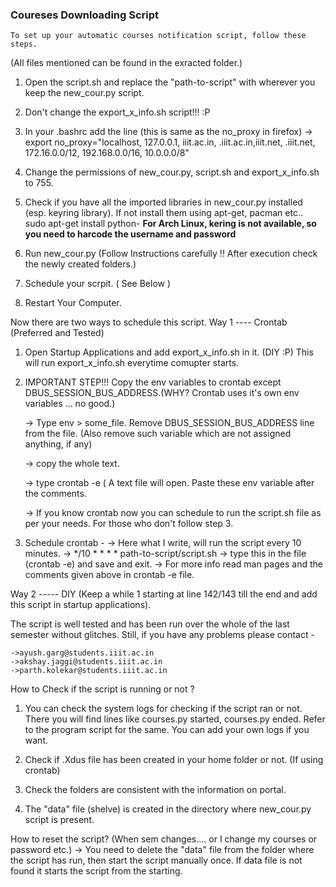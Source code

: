 ### Coureses Downloading Script ###
	
	To set up your automatic courses notification script, follow these steps.
(All files mentioned can be found in the exracted folder.)

1) Open the script.sh and replace the "path-to-script" with wherever you keep the new_cour.py script.

2) Don't change the export_x_info.sh script!!! :P

3) In your .bashrc add the line (this is same as the no_proxy in firefox)
	-> export no_proxy="localhost, 127.0.0.1, iiit.ac.in, .iiit.ac.in,iiit.net, .iiit.net, 172.16.0.0/12, 192.168.0.0/16, 10.0.0.0/8"
	
4) Change the permissions of new_cour.py, script.sh and export_x_info.sh to 755.

5) Check if you have all the imported libraries in new_cour.py installed (esp. keyring library). If not install them using apt-get, pacman etc.. sudo apt-get install python-<LibraryName>
**For Arch Linux, kering is not available, so you need to harcode the username
and password**

6) Run new_cour.py (Follow Instructions carefully !! After execution check the newly created folders.)

7) Schedule your scrpit. ( See Below )

8) Restart Your Computer.


Now there are two ways to schedule this script.
Way 1 ---- Crontab (Preferred and Tested)

1) Open Startup Applications and add export_x_info.sh in it. (DIY :P) This will run export_x_info.sh everytime comupter starts.

2) IMPORTANT STEP!!! Copy the env variables to crontab except DBUS_SESSION_BUS_ADDRESS.(WHY? Crontab uses it's own env variables ... no good.) 

	-> Type env > some_file. Remove DBUS_SESSION_BUS_ADDRESS line from the file. (Also remove such variable which are not assigned anything, if any)
	
	-> copy the whole text.
	
	-> type crontab -e ( A text file will open. Paste these env variable after the comments.
	
	-> If you know crontab now you can schedule to run the script.sh file as per your needs. For those who don't follow step 3.
	
	
3) Schedule crontab -
	-> Here what I write, will run the script every 10 minutes.
	-> */10 * * * * path-to-script/script.sh 
	-> type this in the file (crontab -e) and save and exit.
	-> For more info read man pages and the comments given above in crontab -e file.

Way 2 ----- DIY (Keep a while 1 starting at line 142/143 till the end and add this script in startup applications).

The script is well tested and has been run over the whole of the last semester without glitches. Still, if you have any problems please contact -


	->ayush.garg@students.iiit.ac.in
	->akshay.jaggi@students.iiit.ac.in
	->parth.kolekar@students.iiit.ac.in



How to Check if the script is running or not ?

1) You can check the system logs for checking if the script ran or not. There
you will find lines like courses.py started, courses.py ended. Refer to the
program script for the same. You can add your own logs if you want.

2) Check if .Xdus file has been created in your home folder or not. (If using
crontab)

3) Check the folders are consistent with the information on portal.

4) The "data" file (shelve) is created in the directory where new_cour.py
script is present.


How to reset the script? (When sem changes.... or I change my courses or
password etc.)
-> You need to delete the "data" file from the folder where the script has run, then start the script manually once. If data file is not found it starts the script from the starting. 
